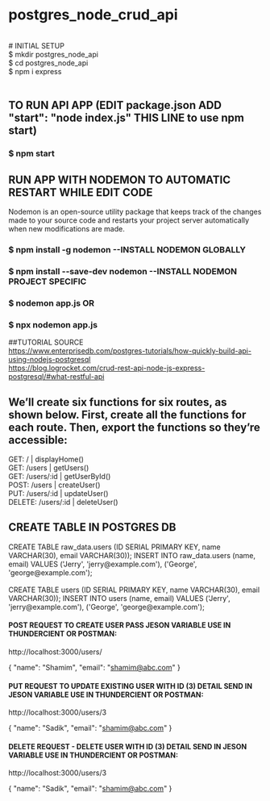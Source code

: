 # postgres_node_crud_api <br>

<br>
# INITIAL SETUP <br>
$ mkdir postgres_node_api <br>
$ cd postgres_node_api <br>
$ npm i express <br>
<br>

## TO RUN API APP (EDIT package.json ADD "start": "node index.js" THIS LINE to use npm start) <br>

### $ npm start <br>

## RUN APP WITH NODEMON TO AUTOMATIC RESTART WHILE EDIT CODE <br>

Nodemon is an open-source utility package that keeps track of the changes made to your source code and restarts your project server automatically when new modifications are made. <br>

### $ npm install -g nodemon --INSTALL NODEMON GLOBALLY <br>

### $ npm install --save-dev nodemon --INSTALL NODEMON PROJECT SPECIFIC <br>

### $ nodemon app.js OR <br>

### $ npx nodemon app.js <br>

##TUTORIAL SOURCE <br>
https://www.enterprisedb.com/postgres-tutorials/how-quickly-build-api-using-nodejs-postgresql <br>
https://blog.logrocket.com/crud-rest-api-node-js-express-postgresql/#what-restful-api <br>

## We’ll create six functions for six routes, as shown below. First, create all the functions for each route. Then, export the functions so they’re accessible: <br>

GET: / | displayHome() <br>
GET: /users | getUsers() <br>
GET: /users/:id | getUserById() <br>
POST: /users | createUser() <br>
PUT: /users/:id | updateUser() <br>
DELETE: /users/:id | deleteUser() <br>

## CREATE TABLE IN POSTGRES DB <br>

<html>
<body>
<p>
CREATE TABLE raw_data.users (ID SERIAL PRIMARY KEY, name VARCHAR(30), email VARCHAR(30));
INSERT INTO raw_data.users (name, email)
VALUES ('Jerry', 'jerry@example.com'), ('George', 'george@example.com');
  <br>
  <br>
CREATE TABLE users (ID SERIAL PRIMARY KEY, name VARCHAR(30), email VARCHAR(30));
INSERT INTO users (name, email)
  VALUES ('Jerry', 'jerry@example.com'), ('George', 'george@example.com');
  </p>
</body>
</html>

#### POST REQUEST TO CREATE USER PASS JESON VARIABLE USE IN THUNDERCIENT OR POSTMAN: <br>

http://localhost:3000/users/

{
"name": "Shamim",
"email": "shamim@abc.com"
}

#### PUT REQUEST TO UPDATE EXISTING USER WITH ID (3) DETAIL SEND IN JESON VARIABLE USE IN THUNDERCIENT OR POSTMAN: <br>

http://localhost:3000/users/3

{
"name": "Sadik",
"email": "shamim@abc.com"
}

#### DELETE REQUEST - DELETE USER WITH ID (3) DETAIL SEND IN JESON VARIABLE USE IN THUNDERCIENT OR POSTMAN: <br>

http://localhost:3000/users/3

{
"name": "Sadik",
"email": "shamim@abc.com"
}
